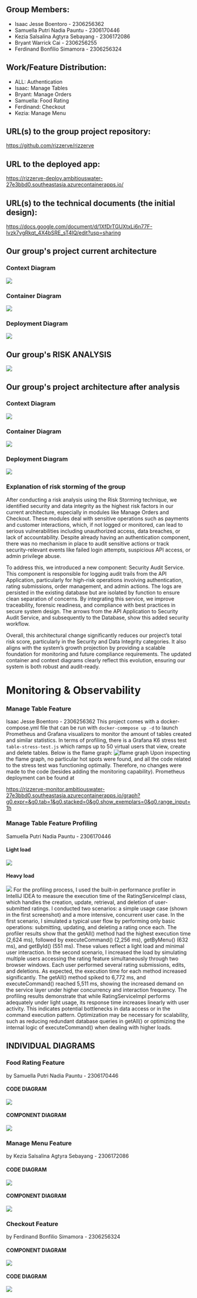 ## Group Members:

- Isaac Jesse Boentoro - 2306256362
- Samuella Putri Nadia Pauntu - 2306170446
- Kezia Salsalina Agtyra Sebayang - 2306172086
- Bryant Warrick Cai - 2306256255
- Ferdinand Bonfilio Simamora - 2306256324


## Work/Feature Distribution:
- ALL: Authentication
- Isaac: Manage Tables
- Bryant: Manage Orders
- Samuella: Food Rating
- Ferdinand: Checkout
- Kezia: Manage Menu

## URL(s) to the group project repository:
https://github.com/rizzerve/rizzerve

## URL to the deployed app:
https://rizzerve-deploy.ambitiouswater-27e3bbd0.southeastasia.azurecontainerapps.io/

## URL(s) to the technical documents (the initial design):
https://docs.google.com/document/d/1XfDrTGUXtxLi6n77F-Ivzk7vgRkqt_4X4bSRE_sT4IQ/edit?usp=sharing

## Our group's project current architecture

### Context Diagram

![](architectureDiagram/contextDiagram.png)

### Container Diagram

![](architectureDiagram/containerDiagram.png)

### Deployment Diagram

![](architectureDiagram/deploymentDiagram.png)

## Our group's RISK ANALYSIS 
![](architectureDiagram/riskanalysis.jpg)

## Our group's project architecture after analysis
### Context Diagram

![](architectureDiagram/ContextDiagramAfter.png)

### Container Diagram

![](architectureDiagram/ContainerDiagramAfter.png)

### Deployment Diagram

![](architectureDiagram/deploymentDiagram.png)

### Explanation of risk storming of the group
After conducting a risk analysis using the Risk Storming technique, we identified security and data integrity as the highest risk factors in our current architecture, especially in modules like Manage Orders and Checkout. These modules deal with sensitive operations such as payments and customer interactions, which, if not logged or monitored, can lead to serious vulnerabilities including unauthorized access, data breaches, or lack of accountability. Despite already having an authentication component, there was no mechanism in place to audit sensitive actions or track security-relevant events like failed login attempts, suspicious API access, or admin privilege abuse.

To address this, we introduced a new component: Security Audit Service. This component is responsible for logging audit trails from the API Application, particularly for high-risk operations involving authentication, rating submissions, order management, and admin actions. The logs are persisted in the existing database but are isolated by function to ensure clean separation of concerns. By integrating this service, we improve traceability, forensic readiness, and compliance with best practices in secure system design. The arrows from the API Application to Security Audit Service, and subsequently to the Database, show this added security workflow.

Overall, this architectural change significantly reduces our project’s total risk score, particularly in the Security and Data Integrity categories. It also aligns with the system’s growth projection by providing a scalable foundation for monitoring and future compliance requirements. The updated container and context diagrams clearly reflect this evolution, ensuring our system is both robust and audit-ready.

# Monitoring & Observability 
### Manage Table Feature
Isaac Jesse Boentoro - 2306256362
This project comes with a docker-compose.yml file that can be run with `docker-commpose up -d` to launch Prometheus and Grafana visualizers to monitor the amount of tables created and similar statistics. In terms of profiling, there is a Grafana K6 stress test `table-stress-test.js` which ramps up to 50 virtual users that view, create and delete tables. Below is the flame graph:
![flame graph](images/flamegraph.png)
Upon inspecting the flame graph, no particular hot spots were found, and all the code related to the stress test was functioning optimally. Therefore, no changes were made to the code (besides adding the monitoring capability). Prometheus deployment can be found at

https://rizzerve-monitor.ambitiouswater-27e3bbd0.southeastasia.azurecontainerapps.io/graph?g0.expr=&g0.tab=1&g0.stacked=0&g0.show_exemplars=0&g0.range_input=1h

### Manage Table Feature Profiling
Samuella Putri Nadia Pauntu - 2306170446

#### Light load
![](images/rating1profile.png)

#### Heavy load
![](images/rating2profile.png)
For the profiling process, I used the built-in performance profiler in IntelliJ IDEA to measure the execution time of the RatingServiceImpl class, which handles the creation, update, retrieval, and deletion of user-submitted ratings. I conducted two scenarios: a simple usage case (shown in the first screenshot) and a more intensive, concurrent user case. In the first scenario, I simulated a typical user flow by performing only basic operations: submitting, updating, and deleting a rating once each. The profiler results show that the getAll() method had the highest execution time (2,624 ms), followed by executeCommand() (2,256 ms), getByMenu() (632 ms), and getById() (551 ms). These values reflect a light load and minimal user interaction. In the second scenario, I increased the load by simulating multiple users accessing the rating feature simultaneously through two browser windows. Each user performed several rating submissions, edits, and deletions. As expected, the execution time for each method increased significantly. The getAll() method spiked to 6,772 ms, and executeCommand() reached 5,511 ms, showing the increased demand on the service layer under higher concurrency and interaction frequency. The profiling results demonstrate that while RatingServiceImpl performs adequately under light usage, its response time increases linearly with user activity. This indicates potential bottlenecks in data access or in the command execution pattern. Optimization may be necessary for scalability, such as reducing redundant database queries in getAll() or optimizing the internal logic of executeCommand() when dealing with higher loads.

## INDIVIDUAL DIAGRAMS
### Food Rating Feature
by Samuella Putri Nadia Pauntu - 2306170446

#### CODE DIAGRAM
![](architectureDiagram/foodratingCode.png)

#### COMPONENT DIAGRAM
![](architectureDiagram/componentRating.png)

### Manage Menu Feature
by Kezia Salsalina Agtyra Sebayang - 2306172086

#### CODE DIAGRAM
![](architectureDiagram/menuCode.png)

#### COMPONENT DIAGRAM
![](architectureDiagram/menucomponent.png)

### Checkout Feature
by Ferdinand Bonfilio Simamora - 2306256324

#### COMPONENT DIAGRAM
![](architectureDiagram/checkoutComponentDiagram.png)

#### CODE DIAGRAM
![](architectureDiagram/checkoutCodeDiagram.png)
